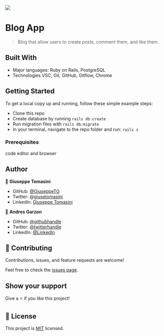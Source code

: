 ![](https://img.shields.io/badge/Microverse-blueviolet)

# Blog App

> Blog that allow users to create posts, comment them, and like them.

## Built With

- Major languages: Ruby on Rails, PostgreSQL
- Technologies VSC, Git, GitHub, Gitflow, Chrome

## Getting Started

To get a local copy up and running, follow these simple example steps:

- Clone this repo
- Create database by running `rails db:create`
- Run migration files with `rails db:migrate`
- In your terminal, navigate to the repo folder and run: `rails s`

### Prerequisites
code editor and browser

## Author

👤 **Giuseppe Tomasini**

- GitHub: [@GiuseppeTG](https://github.com/GiuseppeTG)
- Twitter: [@giusetomasini](https://twitter.com/giusetomasini)
- LinkedIn: [Giuseppe Tomasini](https://www.linkedin.com/in/giuseppe-tomasini-67ba101a8/)

👤 **Andres Garzon**

- GitHub: [@githubhandle](https://github.com/andgarzonmal)
- Twitter: [@twitterhandle](https://twitter.com)
- LinkedIn: [@LinkedIn](https://linkedin.com/in/andres_garzon)

## 🤝 Contributing

Contributions, issues, and feature requests are welcome!

Feel free to check the [issues page](../../issues/).

## Show your support

Give a ⭐️ if you like this project!

## 📝 License

This project is [MIT](./MIT.md) licensed.
